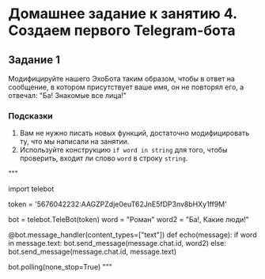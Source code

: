 # Домашнее задание к занятию 4. Создаем первого Telegram-бота

## Задание 1
Модифицируйте нашего ЭхоБота таким образом, чтобы в ответ на сообщение, в котором присутствует ваше имя, он не повторял его, а отвечал: "Ба! Знакомые все лица!"

### Подсказки
1. Вам не нужно писать новых функций, достаточно модифицировать ту, что мы написали на занятии.
2. Используйте конструкцию `if word in string` для того, чтобы проверить, входит ли слово `word` в строку `string`.

"""

import telebot

token = '5676042232:AAGZPZdje0euT62JnE5fDP3nv8bHXy1ff9M'

bot = telebot.TeleBot(token)
word = "Роман"
word2 = "Ба!, Какие люди!"

@bot.message_handler(content_types=["text"])
def echo(message):
    if word in message.text:
        bot.send_message(message.chat.id, word2)
    else:
        bot.send_message(message.chat.id, message.text)

bot.polling(none_stop=True)
"""
